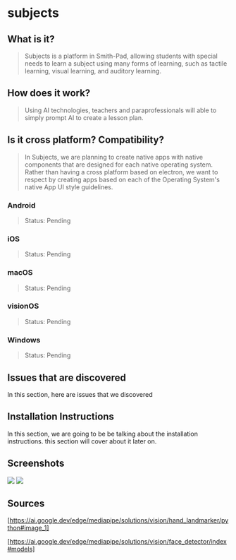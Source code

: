 # subjects

## What is it?

> Subjects is a platform in Smith-Pad, allowing students with special needs
> to learn a subject using many forms of learning, such as tactile learning,
> visual learning, and auditory learning.


## How does it work?
> Using AI technologies, teachers and paraprofessionals will able to simply
> prompt AI to create a lesson plan.


## Is it cross platform? Compatibility?

> In Subjects, we are planning to create native apps with native components
> that are designed for each native operating system. Rather than having
> a cross platform based on electron, we want to respect by creating apps
> based on each of the Operating System's native App UI style guidelines.


### Android
> Status: Pending

### iOS
> Status: Pending

### macOS
> Status: Pending

### visionOS
> Status: Pending

### Windows
> Status: Pending


## Issues that are discovered
In this section, here are issues that we discovered


## Installation Instructions

In this section, we are going to be be talking about the installation instructions.
this section will cover about it later on.


## Screenshots

<img src="./Screenshot 2025-01-23 at 5.07.09 PM.png">
<img src="./Screenshot 2025-01-23 at 5.06.12 PM.png">

## Sources

[https://ai.google.dev/edge/mediapipe/solutions/vision/hand_landmarker/python#image_1]

[https://ai.google.dev/edge/mediapipe/solutions/vision/face_detector/index#models]

